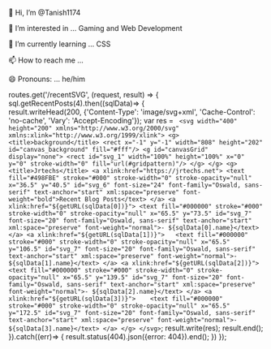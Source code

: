 👋 Hi, I’m @Tanish1174

👀 I’m interested in ... Gaming and Web Development

🌱 I’m currently learning ... CSS

📫 How to reach me ...

😄 Pronouns: ... he/him

routes.get('/recentSVG', (request, result) =>
{
    sql.getRecentPosts(4).then((sqlData)=>
    {  
        result.writeHead(200, {'Content-Type': 'image/svg+xml',
            'Cache-Control': 'no-cache',
            'Vary': 'Accept-Encoding'});
        var res = `
        <svg width="400" height="200" xmlns="http://www.w3.org/2000/svg" xmlns:xlink="http://www.w3.org/1999/xlink">
            <g>
                <title>background</title>
                <rect x="-1" y="-1" width="808" height="202" id="canvas_background" fill="#fff"/>
                    <g id="canvasGrid" display="none">
                <rect id="svg_1" width="100%" height="100%" x="0" y="0" stroke-width="0" fill="url(#gridpattern)"/>
                </g>
            </g>
            <g>
                <title>Jrtechs</title>
                <a xlink:href="https://jrtechs.net">
                    <text fill="#498FBE" stroke="#000" stroke-width="0" stroke-opacity="null" x="36.5" y="40.5" id="svg_6" font-size="24" font-family="Oswald, sans-serif" text-anchor="start" xml:space="preserve" font-weight="bold">Recent Blog Posts</text>
                </a>
                <a xlink:href="${getURL(sqlData[0])}">
                    <text fill="#000000" stroke="#000" stroke-width="0" stroke-opacity="null" x="65.5" y="73.5" id="svg_7" font-size="20" font-family="Oswald, sans-serif" text-anchor="start" xml:space="preserve" font-weight="normal">- ${sqlData[0].name}</text>
                </a>
                <a xlink:href="${getURL(sqlData[1])}">  
                    <text fill="#000000" stroke="#000" stroke-width="0" stroke-opacity="null" x="65.5" y="106.5" id="svg_7" font-size="20" font-family="Oswald, sans-serif" text-anchor="start" xml:space="preserve" font-weight="normal">- ${sqlData[1].name}</text>
                </a>
                <a xlink:href="${getURL(sqlData[2])}">
                    <text fill="#000000" stroke="#000" stroke-width="0" stroke-opacity="null" x="65.5" y="139.5" id="svg_7" font-size="20" font-family="Oswald, sans-serif" text-anchor="start" xml:space="preserve" font-weight="normal">- ${sqlData[2].name}</text>
                </a>
                <a xlink:href="${getURL(sqlData[3])}">   
                    <text fill="#000000" stroke="#000" stroke-width="0" stroke-opacity="null" x="65.5" y="172.5" id="svg_7" font-size="20" font-family="Oswald, sans-serif" text-anchor="start" xml:space="preserve" font-weight="normal">- ${sqlData[3].name}</text>
                </a>
            </g>
        </svg>`;
        result.write(res);
        result.end();
    }).catch((err)=>
    {
        result.status(404).json({error: 404}).end();
    })
});
